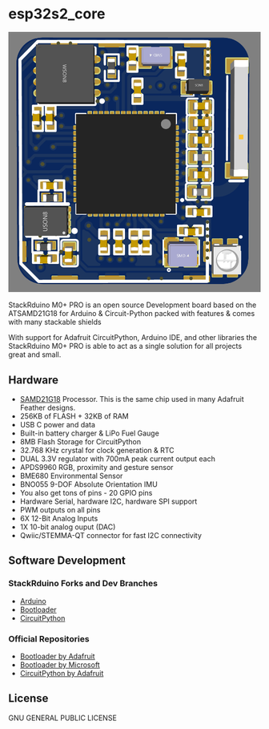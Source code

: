 # esp32s2_core
![alt text](https://github.com/CircuitART/esp32s2_core/blob/main/esp32s2_core.png?raw=true)

StackRduino M0+ PRO is an open source Development board based on the ATSAMD21G18 for Arduino &amp; Circuit-Python packed with features & comes with many stackable shields

With support for Adafruit CircuitPython, Arduino IDE, and other libraries the StackRduino M0+ PRO is able to act as a single solution for all projects great and small.

## Hardware
 - [SAMD21G18](https://www.microchip.com/wwwproducts/en/ATsamd21g18) Processor. This is the same chip used in many Adafruit Feather designs.
 - 256KB of FLASH + 32KB of RAM
 - USB C power and data
 - Built-in battery charger & LiPo Fuel Gauge
 - 8MB Flash Storage for CircuitPython
 - 32.768 KHz crystal for clock generation & RTC
 - DUAL 3.3V regulator with 700mA peak current output each
 - APDS9960 RGB, proximity and gesture sensor
 - BME680 Environmental Sensor
 - BNO055 9-DOF Absolute Orientation IMU
 - You also get tons of pins - 20 GPIO pins
 - Hardware Serial, hardware I2C, hardware SPI support
 - PWM outputs on all pins
 - 6X 12-Bit Analog Inputs
 - 1X 10-bit analog ouput (DAC)
 - Qwiic/STEMMA-QT connector for fast I2C connectivity
 
 ## Software Development
### StackRduino Forks and Dev Branches

- [Arduino](https://github.com/StackRduino/StackRduino_M0/tree/master/Arduino)
- [Bootloader](https://github.com/StackRduino/StackRduino_M0/tree/master/Bootloader)
- [CircuitPython](https://github.com/StackRduino/StackRduino_M0/tree/master/Circuitpython)

### Official Repositories

- [Bootloader by Adafruit](https://github.com/adafruit/uf2-samdx1/)
- [Bootloader by Microsoft](https://github.com/Microsoft/uf2-samdx1)
- [CircuitPython by Adafruit](https://github.com/adafruit/circuitpython)


## License

GNU GENERAL PUBLIC LICENSE
